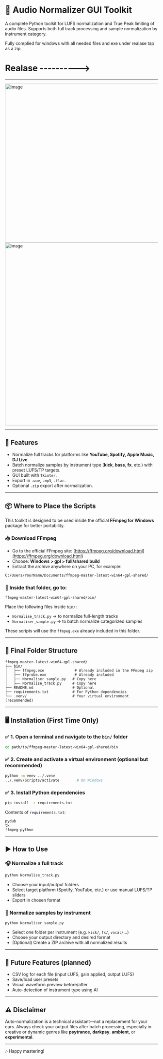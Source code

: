 # 🎵 Audio Normalizer GUI Toolkit

A complete Python toolkit for LUFS normalization and True Peak limiting of audio files. Supports both full track processing and sample normalization by instrument category.

Fully complied for windows with all needed files and exe under realase tap as a zip   

# Realase ---------->


---
<img width="521" alt="image" src="https://github.com/user-attachments/assets/3f41b913-c422-4e50-9066-85139c4e197a" />

<img width="599" alt="image" src="https://github.com/user-attachments/assets/20ccb6c3-9d50-4f66-8255-62b86d7aba48" />


---


## 🚀 Features
- Normalize full tracks for platforms like **YouTube, Spotify, Apple Music, DJ Live**.
- Batch normalize samples by instrument type (**kick**, **bass**, **fx**, etc.) with preset LUFS/TP targets.
- GUI built with `Tkinter`.
- Export in `.wav`, `.mp3`, `.flac`.
- Optional `.zip` export after normalization.

---

## 📦 Where to Place the Scripts
This toolkit is designed to be used inside the official **FFmpeg for Windows** package for better portability.

### 📥 Download FFmpeg
- Go to the official FFmpeg site: [https://ffmpeg.org/download.html](https://ffmpeg.org/download.html)
- Choose: **Windows > gpl > full/shared build**
- Extract the archive anywhere on your PC, for example:
```
C:/Users/YourName/Documents/ffmpeg-master-latest-win64-gpl-shared/
```

### 📂 Inside that folder, go to:
```
ffmpeg-master-latest-win64-gpl-shared/bin/
```
Place the following files inside `bin/`:
- `Normalise_track.py`  → to normalize full-length tracks
- `Normaliser_sample.py` → to batch normalize categorized samples

These scripts will use the `ffmpeg.exe` already included in this folder.

---

## 🧱 Final Folder Structure
```
ffmpeg-master-latest-win64-gpl-shared/
├── bin/
│   ├── ffmpeg.exe              # Already included in the FFmpeg zip
│   ├── ffprobe.exe             # Already included
│   ├── Normaliser_sample.py   # Copy here
│   ├── Normalise_track.py     # Copy here
├── README.md                  # Optional
├── requirements.txt           # For Python dependencies
└── .venv/                     # Your virtual environment (recommended)
```

---

## 🖥️ Installation (First Time Only)
### ✅ 1. Open a terminal and navigate to the `bin/` folder
```bash
cd path/to/ffmpeg-master-latest-win64-gpl-shared/bin
```

### ✅ 2. Create and activate a virtual environment (optional but recommended)
```bash
python -m venv ../.venv
../.venv/Scripts/activate        # On Windows
```

### ✅ 3. Install Python dependencies
```bash
pip install -r requirements.txt
```

Contents of `requirements.txt`:
```
pydub
tk
ffmpeg-python
```

---

## ▶️ How to Use
### 🎧 Normalize a full track
```bash
python Normalise_track.py
```
- Choose your input/output folders
- Select target platform (Spotify, YouTube, etc.) or use manual LUFS/TP sliders
- Export in chosen format

### 🥁 Normalize samples by instrument
```bash
python Normaliser_sample.py
```
- Select one folder per instrument (e.g. `kick/`, `fx/`, `vocal/`...)
- Choose your output directory and desired format
- (Optional) Create a ZIP archive with all normalized results

---

## 🧠 Future Features (planned)
- CSV log for each file (input LUFS, gain applied, output LUFS)
- Save/load user presets
- Visual waveform preview before/after
- Auto-detection of instrument type using AI

---

## ⚠️ Disclaimer
Auto-normalization is a technical assistant—not a replacement for your ears. Always check your output files after batch processing, especially in creative or dynamic genres like **psytrance**, **darkpsy**, **ambient**, or **experimental**.

---

🎶 Happy mastering!



